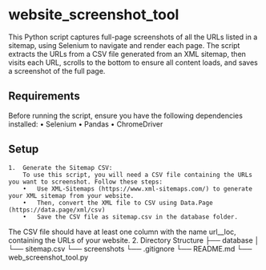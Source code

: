 # website_screenshot_tool
This Python script captures full-page screenshots of all the URLs listed in a sitemap, using Selenium to navigate and render each page. The script extracts the URLs from a CSV file generated from an XML sitemap, then visits each URL, scrolls to the bottom to ensure all content loads, and saves a screenshot of the full page.

## Requirements

Before running the script, ensure you have the following dependencies installed:
	•	Selenium
	•	Pandas
	•	ChromeDriver

## Setup
	1.	Generate the Sitemap CSV:
        To use this script, you will need a CSV file containing the URLs you want to screenshot. Follow these steps:
        •	Use XML-Sitemaps (https://www.xml-sitemaps.com/) to generate your XML sitemap from your website.
        •	Then, convert the XML file to CSV using Data.Page (https://data.page/xml/csv)
        •	Save the CSV file as sitemap.csv in the database folder.
The CSV file should have at least one column with the name url__loc, containing the URLs of your website.
    2.	Directory Structure
        ├── database
        │   └── sitemap.csv
        └── screenshots
        └── .gitignore
        └── README.md
        └── web_screenshot_tool.py